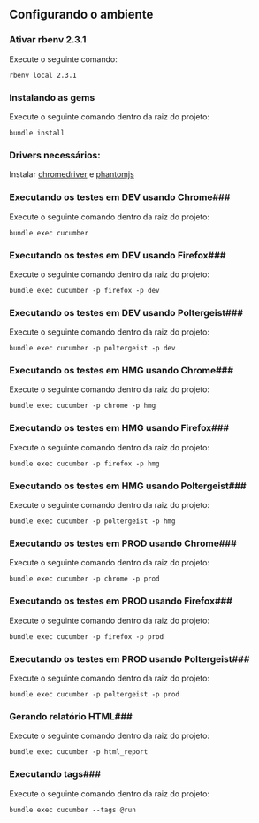 ## Configurando o ambiente ##
### Ativar rbenv 2.3.1 ###
Execute o seguinte comando:
```shell
rbenv local 2.3.1
```

### Instalando as gems ###
Execute o seguinte comando dentro da raiz do projeto:
```shell
bundle install
```

### Drivers necessários: ###
Instalar [chromedriver](https://sites.google.com/a/chromium.org/chromedriver/) e [phantomjs](http://phantomjs.org/)

### Executando os testes em DEV usando Chrome###
Execute o seguinte comando dentro da raiz do projeto:
```shell
bundle exec cucumber
```

### Executando os testes em DEV usando Firefox###
Execute o seguinte comando dentro da raiz do projeto:
```shell
bundle exec cucumber -p firefox -p dev
```

### Executando os testes em DEV usando Poltergeist###
Execute o seguinte comando dentro da raiz do projeto:
```shell
bundle exec cucumber -p poltergeist -p dev
```

### Executando os testes em HMG usando Chrome###
Execute o seguinte comando dentro da raiz do projeto:
```shell
bundle exec cucumber -p chrome -p hmg
```

### Executando os testes em HMG usando Firefox###
Execute o seguinte comando dentro da raiz do projeto:
```shell
bundle exec cucumber -p firefox -p hmg
```
### Executando os testes em HMG usando Poltergeist###
Execute o seguinte comando dentro da raiz do projeto:
```shell
bundle exec cucumber -p poltergeist -p hmg
```

### Executando os testes em PROD usando Chrome###
Execute o seguinte comando dentro da raiz do projeto:
```shell
bundle exec cucumber -p chrome -p prod
```

### Executando os testes em PROD usando Firefox###
Execute o seguinte comando dentro da raiz do projeto:
```shell
bundle exec cucumber -p firefox -p prod
```

### Executando os testes em PROD usando Poltergeist###
Execute o seguinte comando dentro da raiz do projeto:
```shell
bundle exec cucumber -p poltergeist -p prod
```

### Gerando relatório HTML###
Execute o seguinte comando dentro da raiz do projeto:
```shell
bundle exec cucumber -p html_report
```

### Executando tags###
Execute o seguinte comando dentro da raiz do projeto:
```shell
bundle exec cucumber --tags @run
```
